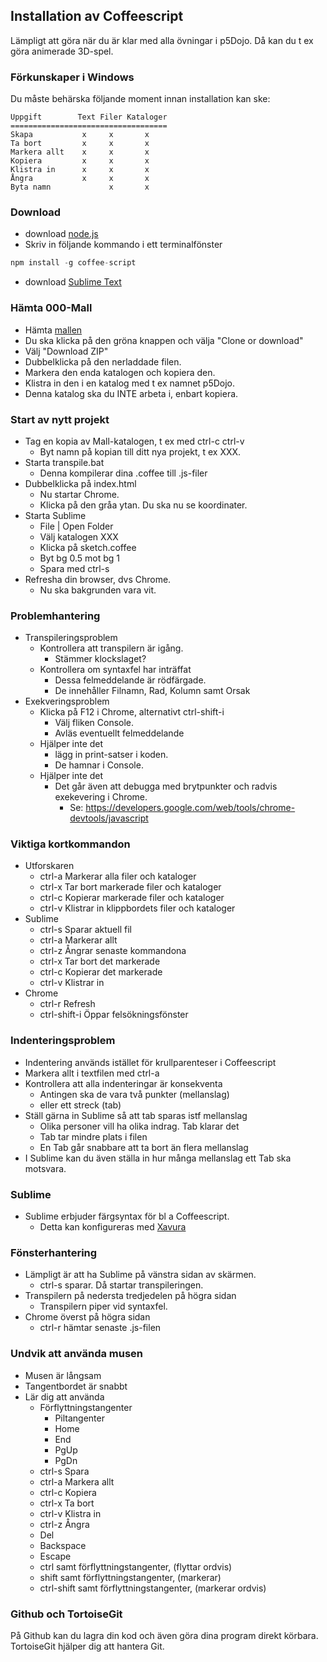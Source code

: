 ## Installation av Coffeescript

Lämpligt att göra när du är klar med alla övningar i p5Dojo.
Då kan du t ex göra animerade 3D-spel.

### Förkunskaper i Windows

Du måste behärska följande moment innan installation kan ske:

```    
Uppgift        Text Filer Kataloger
===================================
Skapa           x     x       x
Ta bort         x     x       x
Markera allt    x     x       x
Kopiera         x     x       x
Klistra in      x     x       x
Ångra           x     x       x
Byta namn             x       x
```    

### Download 

- download [node.js](https://nodejs.org/en/download)
- Skriv in följande kommando i ett terminalfönster
```javascript
npm install -g coffee-script
```
- download [Sublime Text](https://www.sublimetext.com/3)

### Hämta 000-Mall

* Hämta [mallen](https://github.com/ChristerNilsson/000-Mall)
* Du ska klicka på den gröna knappen och välja "Clone or download"
* Välj "Download ZIP"
* Dubbelklicka på den nerladdade filen.
* Markera den enda katalogen och kopiera den.
* Klistra in den i en katalog med t ex namnet p5Dojo.
* Denna katalog ska du INTE arbeta i, enbart kopiera.

### Start av nytt projekt 

* Tag en kopia av Mall-katalogen, t ex med ctrl-c ctrl-v
  * Byt namn på kopian till ditt nya projekt, t ex XXX.
* Starta transpile.bat
  * Denna kompilerar dina .coffee till .js-filer
* Dubbelklicka på index.html
  * Nu startar Chrome.
  * Klicka på den gråa ytan. Du ska nu se koordinater.
* Starta Sublime
  * File | Open Folder 
  * Välj katalogen XXX
  * Klicka på sketch.coffee
  * Byt bg 0.5 mot bg 1
  * Spara med ctrl-s
* Refresha din browser, dvs Chrome.
  * Nu ska bakgrunden vara vit.

### Problemhantering

* Transpileringsproblem
  * Kontrollera att transpilern är igång.
    * Stämmer klockslaget?
  * Kontrollera om syntaxfel har inträffat
    * Dessa felmeddelande är rödfärgade.
    * De innehåller Filnamn, Rad, Kolumn samt Orsak
* Exekveringsproblem
  * Klicka på F12 i Chrome, alternativt ctrl-shift-i
    * Välj fliken Console.
    * Avläs eventuellt felmeddelande
  * Hjälper inte det 
    * lägg in print-satser i koden. 
    * De hamnar i Console.
  * Hjälper inte det 
    * Det går även att debugga med brytpunkter och radvis exekevering i Chrome. 
      * Se: https://developers.google.com/web/tools/chrome-devtools/javascript

### Viktiga kortkommandon

* Utforskaren
  * ctrl-a Markerar alla filer och kataloger
  * ctrl-x Tar bort markerade filer och kataloger
  * ctrl-c Kopierar markerade filer och kataloger
  * ctrl-v Klistrar in klippbordets filer och kataloger
* Sublime
  * ctrl-s Sparar aktuell fil
  * ctrl-a Markerar allt
  * ctrl-z Ångrar senaste kommandona
  * ctrl-x Tar bort det markerade
  * ctrl-c Kopierar det markerade
  * ctrl-v Klistrar in
* Chrome
  * ctrl-r Refresh
  * ctrl-shift-i Öppar felsökningsfönster

### Indenteringsproblem

* Indentering används istället för krullparenteser i Coffeescript
* Markera allt i textfilen med ctrl-a
* Kontrollera att alla indenteringar är konsekventa
  * Antingen ska de vara två punkter (mellanslag) 
  * eller ett streck (tab)
* Ställ gärna in Sublime så att tab sparas istf mellanslag
  * Olika personer vill ha olika indrag. Tab klarar det
  * Tab tar mindre plats i filen
  * En Tab går snabbare att ta bort än flera mellanslag
* I Sublime kan du även ställa in hur många mellanslag ett Tab ska motsvara.

### Sublime

* Sublime erbjuder färgsyntax för bl a Coffeescript.
  * Detta kan konfigureras med [Xavura](https://github.com/Xavura/CoffeeScript-Sublime-Plugin)
  
### Fönsterhantering

* Lämpligt är att ha Sublime på vänstra sidan av skärmen.
  * ctrl-s sparar. Då startar transpileringen.
* Transpilern på nedersta tredjedelen på högra sidan
  * Transpilern piper vid syntaxfel.
* Chrome överst på högra sidan
  * ctrl-r hämtar senaste .js-filen
  
### Undvik att använda musen

* Musen är långsam
* Tangentbordet är snabbt
* Lär dig att använda
  * Förflyttningstangenter
    * Piltangenter
    * Home
    * End
    * PgUp
    * PgDn
  * ctrl-s Spara
  * ctrl-a Markera allt
  * ctrl-c Kopiera
  * ctrl-x Ta bort
  * ctrl-v Klistra in 
  * ctrl-z Ångra
  * Del 
  * Backspace
  * Escape
  * ctrl samt förflyttningstangenter, (flyttar ordvis)
  * shift samt förflyttningstangenter, (markerar)
  * ctrl-shift samt förflyttningstangenter, (markerar ordvis)

### Github och TortoiseGit

På Github kan du lagra din kod och även göra dina program direkt körbara.
TortoiseGit hjälper dig att hantera Git.

